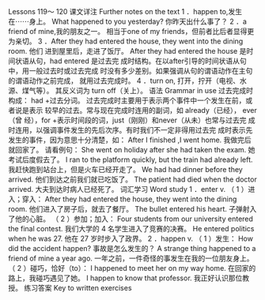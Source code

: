  Lessons 119～ 120 
课文详注 Further notes on the text 
1 ．happen to,发生在⋯⋯身上。 
What happened to you yesterday? 
你昨天出什么事了？ 
2 ．a friend of mine,我的朋友之一。 
相当于one of my friends，但前者比后者显得更为亲切。 
3 ．After they had entered the house, they went into the dining room. 他们 
进到屋里后，走进了饭厅。 
After they had entered the house 是时间状语从句，had entered 是过去完 
成时结构。在以after引导的时间状语从句中，用一般过去时或过去完成 
时没有多少差别。如果强调从句的谓语动作在主句的谓语动作之前完成， 
就用过去完成时。 
4 ．turn on, 打开，拧开（电视、水源、煤气等）。 
其反义词为 turn off（关上）。 
语法 Grammar in use 
过去完成时 
构成： had +过去分词。 
过去完成时主要用于表示两个事件中一个发生在前，或者说是表示 
较早的过去。常与现在完成时连用的副词，如 already（已经）， ever（曾 
经），for +表示时间段的词，just（刚刚）和never（从未）也常与过去完 
成时连用，以强调事件发生的先后次序。有时我们不一定非得用过去完 
成时表示先发生的事件，因为意思十分清楚，如： 
After I finished ,I went home. 
我做完后就回家了。 
请看例句： 
She went on holiday after she had taken the exam. 
她考试后度假去了。 
I ran to the platform quickly, but the train had already left. 
我赶快跑到站台上，但是火车已经开走了。 
We had had dinner before they arrived. 
他们到达之前我们就已吃饭了。 
The patient had died when the doctor arrived. 
大夫到达时病人已经死了。 
词汇学习 Word study 
1 ．enter v. 
（ 1 ）进入；穿入： 
After they had entered the house, they went into the dining room. 
他们进入了房子后，就去了餐厅。 
The bullet entered his heart. 
子弹射入了他的心脏。 
（ 2 ）参加；加入： 
Four students from our university entered the final contest. 
我们大学的 4 名学生进入了竞赛的决赛。 
He entered politics when he was 27. 
他在 27 岁时步入了政界。 
2 ．happen v. 
（ 1 ）发生： 
How did the accident happen? 
事故是怎么发生的？ 
A strange thing happened to a friend of mine a year ago. 
一年之前，一件奇怪的事发生在我的一位朋友身上。 
（ 2 ）碰巧，恰好（to）： 
I happened to meet her on my way home. 
在回家的路上，我碰巧遇见了她。 
I happen to know that professor. 
我正好认识那位教授。 
练习答案 Key to written exercises 